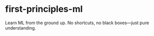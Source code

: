 # first-principles-ml
Learn ML from the ground up. No shortcuts, no black boxes—just pure understanding.
